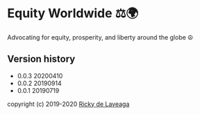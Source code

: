 # Equity Worldwide ⚖️🌍

Advocating for equity, prosperity, and liberty around the globe ☮️

## Version history

- 0.0.3 20200410
- 0.0.2 20190914
- 0.0.1 20190719

copyright (c) 2019-2020 [Ricky de Laveaga](https://rdela.com/)
